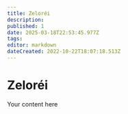 ```yaml
---
title: Zeloréi
description: 
published: 1
date: 2025-03-18T22:53:45.977Z
tags: 
editor: markdown
dateCreated: 2022-10-22T18:07:18.513Z
---
```


# Zeloréi
Your content here
